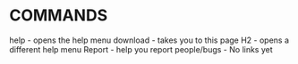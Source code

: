# COMMANDS
help - opens the help menu
download - takes you to this page
H2 - opens a different help menu
Report - help you report people/bugs - No links yet
